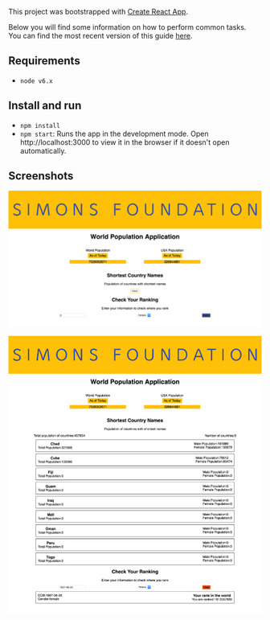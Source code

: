 This project was bootstrapped with [Create React App](https://github.com/facebookincubator/create-react-app).

Below you will find some information on how to perform common tasks.<br>
You can find the most recent version of this guide [here](https://github.com/facebookincubator/create-react-app/blob/master/packages/react-scripts/template/README.md).

## Requirements
* `node v6.x`

## Install and run

* `npm install`
* `npm start`: Runs the app in the development mode. Open http://localhost:3000 to view it in the browser if it doesn't open automatically.

## Screenshots

![Landing Page](/screens/screen-1.png?raw=true "Landing Page")

![Second Screen](/screens/screen-2.png?raw=true "Detailed Page")
